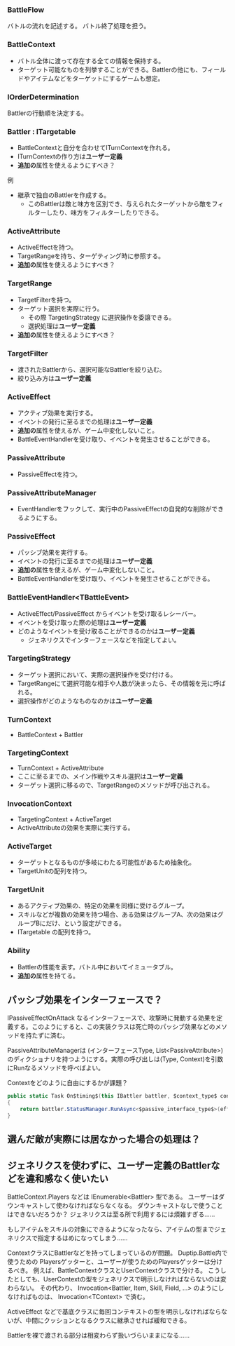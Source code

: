 
### BattleFlow
バトルの流れを記述する。
バトル終了処理を担う。

### BattleContext

* バトル全体に渡って存在する全ての情報を保持する。
* ターゲット可能なものを列挙することができる。Battlerの他にも、フィールドやアイテムなどをターゲットにするゲームも想定。

### IOrderDetermination

Battlerの行動順を決定する。

### Battler : ITargetable

* BattleContextと自分を合わせてITurnContextを作れる。
* ITurnContextの作り方は**ユーザー定義**
* **追加の**属性を使えるようにすべき？

例
* 継承で独自のBattlerを作成する。
	* このBattlerは敵と味方を区別でき、与えられたターゲットから敵をフィルターしたり、味方をフィルターしたりできる。

### ActiveAttribute

* ActiveEffectを持つ。
* TargetRangeを持ち、ターゲティング時に参照する。
* **追加の**属性を使えるようにすべき？

### TargetRange

* TargetFilterを持つ。
* ターゲット選択を実際に行う。
	* その際 TargetingStrategy に選択操作を委譲できる。
	* 選択処理は**ユーザー定義**
* **追加の**属性を使えるようにすべき？

### TargetFilter

* 渡されたBattlerから、選択可能なBattlerを絞り込む。
* 絞り込み方は**ユーザー定義**

### ActiveEffect

* アクティブ効果を実行する。
* イベントの発行に至るまでの処理は**ユーザー定義**
* **追加の**属性を使えるが、ゲーム中変化しないこと。
* BattleEventHandlerを受け取り、イベントを発生させることができる。

### PassiveAttribute

* PassiveEffectを持つ。

### PassiveAttributeManager

* EventHandlerをフックして、実行中のPassiveEffectの自発的な削除ができるようにする。

### PassiveEffect

* パッシブ効果を実行する。
* イベントの発行に至るまでの処理は**ユーザー定義**
* **追加の**属性を使えるが、ゲーム中変化しないこと。
* BattleEventHandlerを受け取り、イベントを発生させることができる。

### BattleEventHandler&lt;TBattleEvent&gt;

* ActiveEffect/PassiveEffect からイベントを受け取るレシーバー。
* イベントを受け取った際の処理は**ユーザー定義**
* どのようなイベントを受け取ることができるのかは**ユーザー定義**
	* ジェネリクスでインターフェースなどを指定してよい。

### TargetingStrategy

* ターゲット選択において、実際の選択操作を受け付ける。
* TargetRangeにて選択可能な相手や人数が決まったら、その情報を元に呼ばれる。
* 選択操作がどのようなものなのかは**ユーザー定義**

### TurnContext

* BattleContext + Battler

### TargetingContext

* TurnContext + ActiveAttribute
* ここに至るまでの、メイン作戦やスキル選択は**ユーザー定義**
* ターゲット選択に移るので、TargetRangeのメソッドが呼び出される。

### InvocationContext

* TargetingContext + ActiveTarget
* ActiveAttributeの効果を実際に実行する。

### ActiveTarget

* ターゲットとなるものが多岐にわたる可能性があるため抽象化。
* TargetUnitの配列を持つ。

### TargetUnit

* あるアクティブ効果の、特定の効果を同様に受けるグループ。
* スキルなどが複数の効果を持つ場合、ある効果はグループA、次の効果はグループBにだけ、という設定ができる。
* ITargetable の配列を持つ。

### Ability

* Battlerの性能を表す。バトル中においてイミュータブル。
* **追加の**属性を持てる。

## パッシブ効果をインターフェースで？
IPassiveEffectOnAttack なるインターフェースで、攻撃時に発動する効果を定義する。このようにすると、この実装クラスは死亡時のパッシブ効果などのメソッドを持たずに済む。

PassiveAttributeManagerは (インターフェースType, List&lt;PassiveAttribute&gt;) のディクショナリを持つようにする。実際の呼び出しは(Type, Context)を引数にRunなるメソッドを呼べばよい。

Contextをどのように自由にするかが課題？

```csharp
public static Task On$timing$(this IBattler battler, $context_type$ context)
{
	return battler.StatusManager.RunAsync<$passive_interface_type$>(effect => effect.RunAsync(context));
}
```

## 選んだ敵が実際には居なかった場合の処理は？

## ジェネリクスを使わずに、ユーザー定義のBattlerなどを違和感なく使いたい

BattleContext.Players などは IEnumerable&lt;Battler&gt; 型である。
ユーザーはダウンキャストして使わなければならなくなる。
ダウンキャストなしで使うことはできないだろうか？
ジェネリクスは至る所で利用するには煩雑すぎる……

もしアイテムをスキルの対象にできるようになったなら、アイテムの型までジェネリクスで指定するはめになってしまう……

ContextクラスにBattlerなどを持ってしまっているのが問題。
Duptip.Battle内で使うための Playersゲッターと、ユーザーが使うためのPlayersゲッターは分けるべき。
例えば、BattleContextクラスとUserContextクラスで分ける。
こうしたとしても、UserContextの型をジェネリクスで明示しなければならないのは変わらない。
その代わり、 Invocation&lt;Battler, Item, Skill, Field, ...> のようにしなければものは、 Invocation&lt;TContext> で済む。

ActiveEffect などで基底クラスに毎回コンテキストの型を明示しなければならないが、中間にクッションとなるクラスに継承させれば緩和できる。

Battlerを裸で渡される部分は相変わらず扱いづらいままになる……